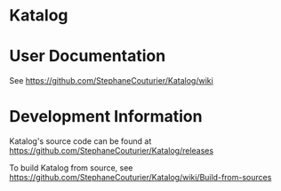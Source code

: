# Katalog
User Documentation
==================
See https://github.com/StephaneCouturier/Katalog/wiki



Development Information
=======================
Katalog's source code can be found at https://github.com/StephaneCouturier/Katalog/releases

To build Katalog from source, see https://github.com/StephaneCouturier/Katalog/wiki/Build-from-sources
